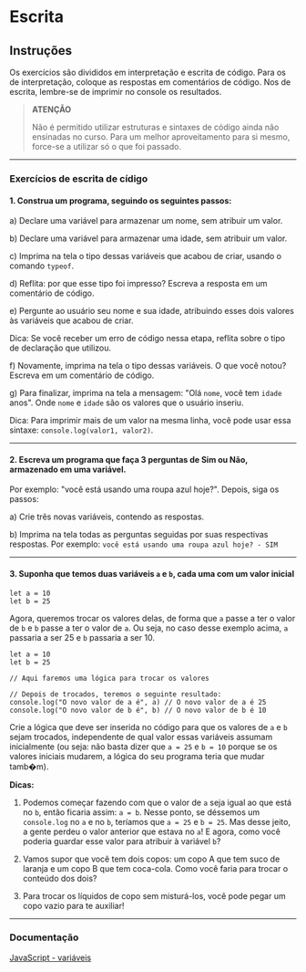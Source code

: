 
# Escrita

## Instruções

Os exercícios são divididos em interpretação e escrita de código. Para os de interpretação, coloque as respostas em comentários de código. Nos de escrita, lembre-se de imprimir no console os resultados.

> **ATENÇÃO**
> 
> Não é permitido utilizar estruturas e sintaxes de código ainda não ensinadas no curso. Para um melhor aproveitamento para si mesmo, force-se a utilizar só o que foi passado.

---

### Exercícios de escrita de cídigo

#### 1. Construa um programa, seguindo os seguintes passos:

a) Declare uma variável para armazenar um nome, sem atribuir um valor.

b) Declare uma variável para armazenar uma idade, sem atribuir um valor.

c) Imprima na tela o tipo dessas variáveis que acabou de criar, usando o comando `typeof`.

d) Reflita: por que esse tipo foi impresso? Escreva a resposta em um comentário de código.

e) Pergunte ao usuário seu nome e sua idade, atribuindo esses dois valores às variáveis que acabou de criar.

Dica: Se você receber um erro de código nessa etapa, reflita sobre o tipo de declaração que utilizou.

f) Novamente, imprima na tela o tipo dessas variáveis. O que você notou? Escreva em um comentário de código.

g) Para finalizar, imprima na tela a mensagem: "Olá `nome`,  você tem `idade` anos". Onde `nome` e `idade` são os valores que o usuário inseriu.

Dica: Para imprimir mais de um valor na mesma linha, você pode usar essa sintaxe: `console.log(valor1, valor2)`.

---

#### 2. Escreva um programa que faça 3 perguntas de Sim ou Não, armazenado em uma variável.

Por exemplo: "você está usando uma roupa azul hoje?". Depois, siga os passos:
    
a) Crie três novas variáveis, contendo as respostas.

b) Imprima na tela todas as perguntas seguidas por suas respectivas respostas. Por exemplo:
`você está usando uma roupa azul hoje? - SIM`

---

#### 3. Suponha que temos duas variáveis `a` e `b`, cada uma com um valor inicial
    
```
let a = 10
let b = 25
```

Agora, queremos trocar os valores delas, de forma que `a` passe a ter o valor de `b` e `b` passe a ter o valor de `a`.
Ou seja, no caso desse exemplo acima, `a` passaria a ser 25 e `b` passaria a ser 10.
    
```
let a = 10
let b = 25

// Aqui faremos uma lógica para trocar os valores

// Depois de trocados, teremos o seguinte resultado:
console.log("O novo valor de a é", a) // O novo valor de a é 25
console.log("O novo valor de b é", b) // O novo valor de b é 10
```
    
Crie a lógica que deve ser inserida no código para que os valores de `a` e `b` sejam trocados, independente de qual valor essas variáveis assumam inicialmente (ou seja: não basta dizer que `a = 25` e `b = 10` porque se os valores iniciais mudarem, a lógica do seu programa teria que mudar tamb�m).

**Dicas:**

1. Podemos começar fazendo com que o valor de `a` seja igual ao que está no `b`, então ficaria assim: `a = b`. Nesse ponto, se déssemos um `console.log` no `a` e no `b`, teríamos que `a = 25` e `b = 25`. Mas desse jeito, a gente perdeu o valor anterior que estava no `a`! E agora, como você poderia guardar esse valor para atribuir à variável `b`?

2. Vamos supor que você tem dois copos: um copo A que tem suco de laranja e um copo B que tem coca-cola. Como você faria para trocar o conteúdo dos dois?

3. Para trocar os líquidos de copo sem misturá-los, você pode pegar um copo vazio para te auxiliar!

---

### Documentação

[JavaScript - variáveis](https://www.w3schools.com/js/js_variables.asp)
